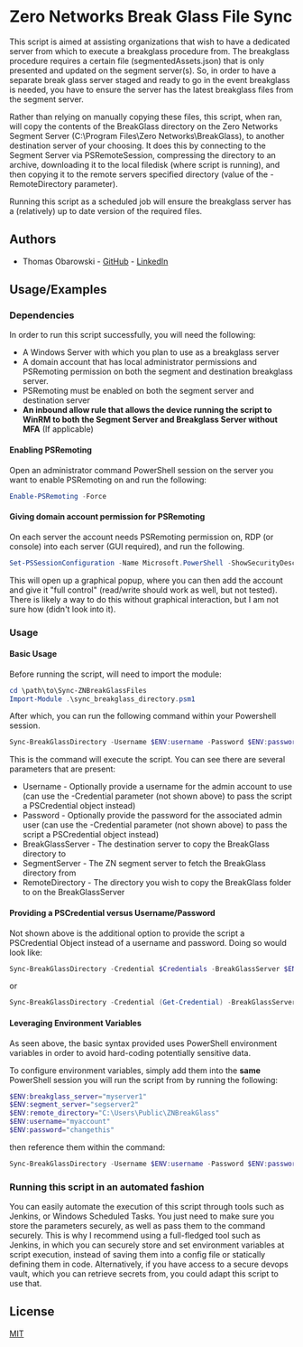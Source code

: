 # Zero Networks Break Glass File Sync

This script is aimed at assisting organizations that wish to have a dedicated server from which to execute a breakglass procedure from. The breakglass procedure requires a certain file (segmentedAssets.json) that is only presented and updated on the segment server(s). So, in order to have a separate break glass server staged and ready to go in the event breakglass is needed, you have to ensure the server has the latest breakglass files from the segment server.

Rather than relying on manually copying these files, this script, when ran, will copy the contents of the BreakGlass directory on the Zero Networks Segment Server (C:\Program Files\Zero Networks\BreakGlass\), to another destination server of your choosing. It does this by connecting to the Segment Server via PSRemoteSession, compressing the directory to an archive, downloading it to the local filedisk (where script is running), and then copying it to the remote servers specified directory (value of the -RemoteDirectory parameter). 

Running this script as a scheduled job will ensure the breakglass server has a (relatively) up to date version of the required files. 
## Authors

- Thomas Obarowski - [GitHub](https://www.github.com/tjobarow) - [LinkedIn](https://www.linkedin.com/in/tjobarow/)


## Usage/Examples

### Dependencies
In order to run this script successfully, you will need the following:
- A Windows Server with which you plan to use as a breakglass server
- A domain account that has local administrator permissions and PSRemoting permission on both the segment and destination breakglass server.
- PSRemoting must be enabled on both the segment server and destination server
- **An inbound allow rule that allows the device running the script to WinRM to both the Segment Server and Breakglass Server without MFA** (If applicable)

#### Enabling PSRemoting
Open an administrator command PowerShell session on the server you want to enable PSRemoting on and run the following:
```powershell
Enable-PSRemoting -Force
```

#### Giving domain account permission for PSRemoting
On each server the account needs PSRemoting permission on, RDP (or console) into each server (GUI required), and run the following. 

```powershell
Set-PSSessionConfiguration -Name Microsoft.PowerShell -ShowSecurityDescriptorUI -Force 
```

This will open up a graphical popup, where you can then add the account and give it "full control" (read/write should work as well, but not tested). There is likely a way to do this without graphical interaction, but I am not sure how (didn't look into it).

### Usage

#### Basic Usage
Before running the script, will need to import the module:
```powershell
cd \path\to\Sync-ZNBreakGlassFiles
Import-Module .\sync_breakglass_directory.psm1
```
After which, you can run the following command within your Powershell session. 

```powershell
Sync-BreakGlassDirectory -Username $ENV:username -Password $ENV:password -BreakGlassServer $ENV:breakglass_server -SegmentServer $ENV:segment_server -RemoteDirectory $ENV:remote_directory
```

This is the command will execute the script. You can see there are several parameters that are present:
- Username - Optionally provide a username for the admin account to use (can use the -Credential parameter (not shown above) to pass the script a PSCredential object instead)
- Password - Optionally provide the password for the associated admin user (can use the -Credential parameter (not shown above) to pass the script a PSCredential object instead)
- BreakGlassServer - The destination server to copy the BreakGlass directory to 
- SegmentServer - The ZN segment server to fetch the BreakGlass directory from
- RemoteDirectory - The directory you wish to copy the BreakGlass folder to on the BreakGlassServer

#### Providing a PSCredential versus Username/Password

Not shown above is the additional option to provide the script a PSCredential Object instead of a username and password. Doing so would look like:

```powershell
Sync-BreakGlassDirectory -Credential $Credentials -BreakGlassServer $ENV:breakglass_server -SegmentServer $ENV:segment_server -RemoteDirectory $ENV:remote_directory
```

or 

```powershell
Sync-BreakGlassDirectory -Credential (Get-Credential) -BreakGlassServer $ENV:breakglass_server -SegmentServer $ENV:segment_server -RemoteDirectory $ENV:remote_directory
```

#### Leveraging Environment Variables

As seen above, the basic syntax provided uses PowerShell environment variables in order to avoid hard-coding potentially sensitive data. 

To configure environment variables, simply add them into the **same** PowerShell session you will run the script from by running the following:

```powershell
$ENV:breakglass_server="myserver1"
$ENV:segment_server="segserver2"
$ENV:remote_directory="C:\Users\Public\ZNBreakGlass"
$ENV:username="myaccount"
$ENV:password="changethis"
```

then reference them within the command:

```powershell
Sync-BreakGlassDirectory -Username $ENV:username -Password $ENV:password -BreakGlassServer $ENV:breakglass_server -SegmentServer $ENV:segment_server -RemoteDirectory $ENV:remote_directory
```

### Running this script in an automated fashion
You can easily automate the execution of this script through tools such as Jenkins, or Windows Scheduled Tasks. You just need to make sure you store the parameters securely, as well as pass them to the command securely. This is why I recommend using a full-fledged tool such as Jenkins, in which you can securely store and set environment variables at script execution, instead of saving them into a config file or statically defining them in code. Alternatively, if you have access to a secure devops vault, which you can retrieve secrets from, you could adapt this script to use that. 

## License

[MIT](https://choosealicense.com/licenses/mit/)



